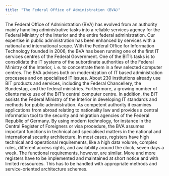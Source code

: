 ```yaml
---
title: "The Federal Office of Administration (BVA)"
---
```


The Federal Office of Administration (BVA) has evolved from an authority mainly handling administrative tasks into a reliable services agency for the Federal Ministry of the Interior and the entire federal administration. Our expertise in public administration has been enhanced by services with a national and international scope. With the Federal Office for Information Technology founded in 2006, the BVA has been running one of the first IT services centres of the Federal Government. One of the BIT’s tasks is to consolidate the IT systems of the subordinate authorities of the Federal Ministry of the Interior, i. e. to concentrate them in a few selected computer centres. The BVA advises both on modernization of IT based administration processes and on specialised IT issues. About 230 institutions already use BIT products and services, including the Federal Chancellery, the Bundestag, and the federal ministries. Furthermore, a growing number of clients make use of the BIT’s central computer centre. In addition, the BIT assists the Federal Ministry of the Interior in developing IT standards and methods for public administration. As competent authority it examines applications from abroad relating to nationality law and provides a central information tool to the security and migration agencies of the Federal Republic of Germany. By using modern technology, for instance in the Central Register of Foreigners or visa procedure, the BVA assumes important functions in technical and specialised matters in the national and international security architecture. In most cases, registers have high technical and operational requirements, like a high data volume, complex rules, different access rights, and availability around the clock, seven days a week. The functional requirements, however, are similar. More and more registers have to be implemented and maintained at short notice and with limited ressources. This has to be handled with appropriate methods and service-oriented architecture schemes.

